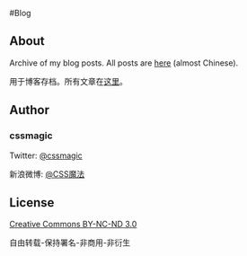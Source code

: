 #Blog

## About

Archive of my blog posts. All posts are [here](//github.com/cssmagic/blog/issues) (almost Chinese).

用于博客存档。所有文章在[这里](//github.com/cssmagic/blog/issues)。

## Author

### cssmagic

Twitter: [@cssmagic](http://twitter.com/cssmagic)

新浪微博: [@CSS魔法](http://weibo.com/cssmagic)

## License

[Creative Commons BY-NC-ND 3.0](http://creativecommons.org/licenses/by-nc-nd/3.0/deed.zh)

自由转载-保持署名-非商用-非衍生
